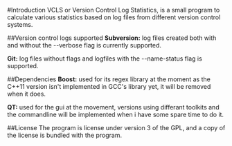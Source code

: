 #Introduction
VCLS or Version Control Log Statistics, is a small program to calculate various statistics based on log files from different version control systems.

##Version control logs supported
**Subversion:** log files created both with and without the --verbose flag is currently supported.

**Git:** log files without flags and logfiles with the --name-status flag is supported.

##Dependencies
**Boost:** used for its regex  library at the moment as the C++11 version isn't implemented in GCC's library yet, it will be removed when it does.

**QT:** used for the gui at the movement, versions using differant toolkits and the commandline will be implemented when i have some spare time to do it.

##License
The program is license under version 3 of the GPL, and a copy of the license is bundled with the program. 
